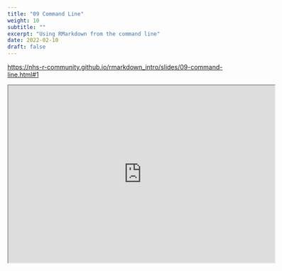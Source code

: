 ```yaml
---
title: "09 Command Line"
weight: 10
subtitle: ""
excerpt: "Using RMarkdown from the command line"
date: 2022-02-10
draft: false
---
```


https://nhs-r-community.github.io/rmarkdown_intro/slides/09-command-line.html#1

<iframe src="https://nhs-r-community.github.io/rmarkdown_intro/slides/09-command-line.html#1" width="600" height="400" loading="lazy" allowfullscreen></iframe> <script>fitvids('.shareagain', {players: 'iframe'});</script>

